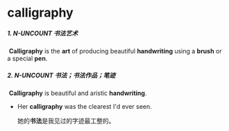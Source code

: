 # calligraphy

##### 1. N-UNCOUNT 书法艺术

​	**Calligraphy** is the **art** of producing beautiful **handwriting** using a **brush** or a special **pen**.

##### 2. N-UNCOUNT 书法；书法作品；笔迹

​	**Calligraphy** is beautiful and aristic **handwriting**.

- Her **calligraphy** was the clearest I'd ever seen.

  她的**书法**是我见过的字迹最工整的。